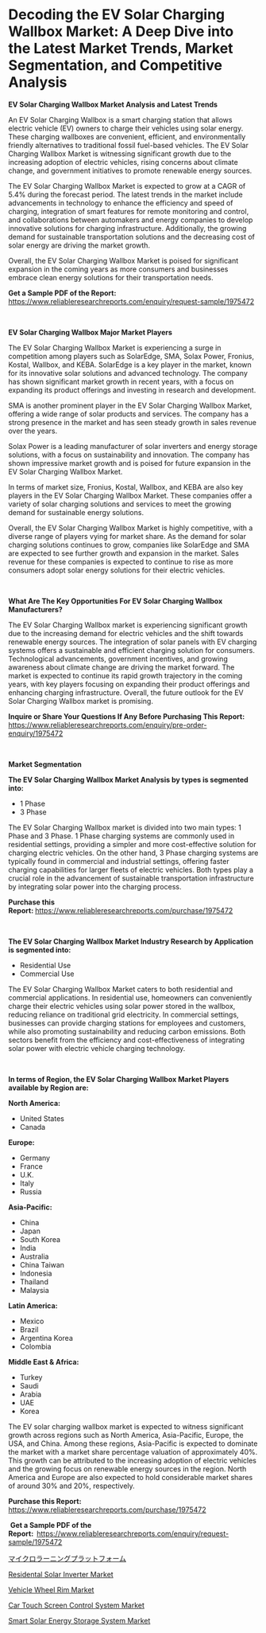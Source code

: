 <p><h1>Decoding the EV Solar Charging Wallbox Market: A Deep Dive into the Latest Market Trends, Market Segmentation, and Competitive Analysis</h1></p><p><strong>EV Solar Charging Wallbox Market Analysis and Latest Trends</strong></p>
<p><p>An EV Solar Charging Wallbox is a smart charging station that allows electric vehicle (EV) owners to charge their vehicles using solar energy. These charging wallboxes are convenient, efficient, and environmentally friendly alternatives to traditional fossil fuel-based vehicles. The EV Solar Charging Wallbox Market is witnessing significant growth due to the increasing adoption of electric vehicles, rising concerns about climate change, and government initiatives to promote renewable energy sources.</p><p>The EV Solar Charging Wallbox Market is expected to grow at a CAGR of 5.4% during the forecast period. The latest trends in the market include advancements in technology to enhance the efficiency and speed of charging, integration of smart features for remote monitoring and control, and collaborations between automakers and energy companies to develop innovative solutions for charging infrastructure. Additionally, the growing demand for sustainable transportation solutions and the decreasing cost of solar energy are driving the market growth.</p><p>Overall, the EV Solar Charging Wallbox Market is poised for significant expansion in the coming years as more consumers and businesses embrace clean energy solutions for their transportation needs.</p></p>
<p><strong>Get a Sample PDF of the Report:&nbsp;</strong> <a href="https://www.reliableresearchreports.com/enquiry/request-sample/1975472">https://www.reliableresearchreports.com/enquiry/request-sample/1975472</a></p>
<p>&nbsp;</p>
<p><strong>EV Solar Charging Wallbox Major Market Players</strong></p>
<p><p>The EV Solar Charging Wallbox Market is experiencing a surge in competition among players such as SolarEdge, SMA, Solax Power, Fronius, Kostal, Wallbox, and KEBA. SolarEdge is a key player in the market, known for its innovative solar solutions and advanced technology. The company has shown significant market growth in recent years, with a focus on expanding its product offerings and investing in research and development.</p><p>SMA is another prominent player in the EV Solar Charging Wallbox Market, offering a wide range of solar products and services. The company has a strong presence in the market and has seen steady growth in sales revenue over the years.</p><p>Solax Power is a leading manufacturer of solar inverters and energy storage solutions, with a focus on sustainability and innovation. The company has shown impressive market growth and is poised for future expansion in the EV Solar Charging Wallbox Market.</p><p>In terms of market size, Fronius, Kostal, Wallbox, and KEBA are also key players in the EV Solar Charging Wallbox Market. These companies offer a variety of solar charging solutions and services to meet the growing demand for sustainable energy solutions.</p><p>Overall, the EV Solar Charging Wallbox Market is highly competitive, with a diverse range of players vying for market share. As the demand for solar charging solutions continues to grow, companies like SolarEdge and SMA are expected to see further growth and expansion in the market. Sales revenue for these companies is expected to continue to rise as more consumers adopt solar energy solutions for their electric vehicles.</p></p>
<p>&nbsp;</p>
<p><strong>What Are The Key Opportunities For EV Solar Charging Wallbox Manufacturers?</strong></p>
<p><p>The EV Solar Charging Wallbox market is experiencing significant growth due to the increasing demand for electric vehicles and the shift towards renewable energy sources. The integration of solar panels with EV charging systems offers a sustainable and efficient charging solution for consumers. Technological advancements, government incentives, and growing awareness about climate change are driving the market forward. The market is expected to continue its rapid growth trajectory in the coming years, with key players focusing on expanding their product offerings and enhancing charging infrastructure. Overall, the future outlook for the EV Solar Charging Wallbox market is promising.</p></p>
<p><strong>Inquire or Share Your Questions If Any Before Purchasing This Report:</strong> <a href="https://www.reliableresearchreports.com/enquiry/pre-order-enquiry/1975472">https://www.reliableresearchreports.com/enquiry/pre-order-enquiry/1975472</a></p>
<p>&nbsp;</p>
<p><strong>Market Segmentation</strong></p>
<p><strong>The EV Solar Charging Wallbox Market Analysis by types is segmented into:</strong></p>
<p><ul><li>1 Phase</li><li>3 Phase</li></ul></p>
<p><p>The EV Solar Charging Wallbox market is divided into two main types: 1 Phase and 3 Phase. 1 Phase charging systems are commonly used in residential settings, providing a simpler and more cost-effective solution for charging electric vehicles. On the other hand, 3 Phase charging systems are typically found in commercial and industrial settings, offering faster charging capabilities for larger fleets of electric vehicles. Both types play a crucial role in the advancement of sustainable transportation infrastructure by integrating solar power into the charging process.</p></p>
<p><strong>Purchase this Report:&nbsp;</strong><a href="https://www.reliableresearchreports.com/purchase/1975472">https://www.reliableresearchreports.com/purchase/1975472</a></p>
<p>&nbsp;</p>
<p><strong>The EV Solar Charging Wallbox Market Industry Research by Application is segmented into:</strong></p>
<p><ul><li>Residential Use</li><li>Commercial Use</li></ul></p>
<p><p>The EV Solar Charging Wallbox Market caters to both residential and commercial applications. In residential use, homeowners can conveniently charge their electric vehicles using solar power stored in the wallbox, reducing reliance on traditional grid electricity. In commercial settings, businesses can provide charging stations for employees and customers, while also promoting sustainability and reducing carbon emissions. Both sectors benefit from the efficiency and cost-effectiveness of integrating solar power with electric vehicle charging technology.</p></p>
<p>&nbsp;</p>
<p><strong>In terms of Region, the EV Solar Charging Wallbox Market Players available by Region are:</strong></p>
<p>
    <p> <strong> North America: </strong>
        <ul>
            <li>United States</li>
            <li>Canada</li>
        </ul>
        </p> 
    <p> <strong> Europe: </strong>
        <ul>
            <li>Germany</li>
            <li>France</li>
            <li>U.K.</li>
            <li>Italy</li>
            <li>Russia</li>
        </ul>
        </p> 
    <p> <strong> Asia-Pacific: </strong>
        <ul>
            <li>China</li>
            <li>Japan</li>
            <li>South Korea</li>
            <li>India</li>
            <li>Australia</li>
            <li>China Taiwan</li>
            <li>Indonesia</li>
            <li>Thailand</li>
            <li>Malaysia</li>
        </ul>
        </p> 
    <p> <strong> Latin America: </strong>
        <ul>
            <li>Mexico</li>
            <li>Brazil</li>
            <li>Argentina Korea</li>
            <li>Colombia</li>
        </ul>
        </p> 
    <p> <strong> Middle East & Africa: </strong>
        <ul>
            <li>Turkey</li>
            <li>Saudi</li>
            <li>Arabia</li>
            <li>UAE</li>
            <li>Korea</li>
        </ul>
    </p>
    </p>
<p><p>The EV solar charging wallbox market is expected to witness significant growth across regions such as North America, Asia-Pacific, Europe, the USA, and China. Among these regions, Asia-Pacific is expected to dominate the market with a market share percentage valuation of approximately 40%. This growth can be attributed to the increasing adoption of electric vehicles and the growing focus on renewable energy sources in the region. North America and Europe are also expected to hold considerable market shares of around 30% and 20%, respectively.</p></p>
<p><strong>Purchase this Report: </strong><a href="https://www.reliableresearchreports.com/purchase/1975472">https://www.reliableresearchreports.com/purchase/1975472</a></p>
<p>&nbsp;<strong>Get a Sample PDF of the Report:&nbsp;&nbsp;</strong><a href="https://www.reliableresearchreports.com/enquiry/request-sample/1975472">https://www.reliableresearchreports.com/enquiry/request-sample/1975472</a></p>
<p><strong></strong></p>
<p><p><a href="https://github.com/ddwcuskozol07187/Market-Research-Report-List-1/blob/main/617355717087.md">マイクロラーニングプラットフォーム</a></p><p><a href="https://github.com/indrystar/Market-Research-Report-List-2/blob/main/residental-solar-inverter-market.md">Residental Solar Inverter Market</a></p><p><a href="https://issuu.com/reportprime-2/docs/vehicle-wheel-rim-market-size-2030.pptx">Vehicle Wheel Rim Market</a></p><p><a href="https://issuu.com/reportprime-2/docs/car-touch-screen-control-system-market-size-2030.p">Car Touch Screen Control System Market</a></p><p><a href="https://github.com/josesg55/Market-Research-Report-List-2/blob/main/smart-solar-energy-storage-system-market.md">Smart Solar Energy Storage System Market</a></p></p>